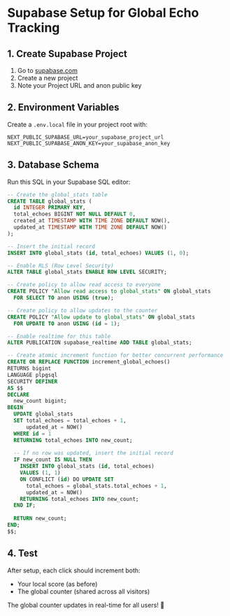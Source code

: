 # Supabase Setup for Global Echo Tracking

## 1. Create Supabase Project
1. Go to [supabase.com](https://supabase.com)
2. Create a new project
3. Note your Project URL and anon public key

## 2. Environment Variables
Create a `.env.local` file in your project root with:
```
NEXT_PUBLIC_SUPABASE_URL=your_supabase_project_url
NEXT_PUBLIC_SUPABASE_ANON_KEY=your_supabase_anon_key
```

## 3. Database Schema
Run this SQL in your Supabase SQL editor:

```sql
-- Create the global_stats table
CREATE TABLE global_stats (
  id INTEGER PRIMARY KEY,
  total_echoes BIGINT NOT NULL DEFAULT 0,
  created_at TIMESTAMP WITH TIME ZONE DEFAULT NOW(),
  updated_at TIMESTAMP WITH TIME ZONE DEFAULT NOW()
);

-- Insert the initial record
INSERT INTO global_stats (id, total_echoes) VALUES (1, 0);

-- Enable RLS (Row Level Security)
ALTER TABLE global_stats ENABLE ROW LEVEL SECURITY;

-- Create policy to allow read access to everyone
CREATE POLICY "Allow read access to global_stats" ON global_stats
  FOR SELECT TO anon USING (true);

-- Create policy to allow updates to the counter
CREATE POLICY "Allow update to global_stats" ON global_stats
  FOR UPDATE TO anon USING (id = 1);

-- Enable realtime for this table
ALTER PUBLICATION supabase_realtime ADD TABLE global_stats;

-- Create atomic increment function for better concurrent performance
CREATE OR REPLACE FUNCTION increment_global_echoes()
RETURNS bigint
LANGUAGE plpgsql
SECURITY DEFINER
AS $$
DECLARE
  new_count bigint;
BEGIN
  UPDATE global_stats 
  SET total_echoes = total_echoes + 1,
      updated_at = NOW()
  WHERE id = 1
  RETURNING total_echoes INTO new_count;
  
  -- If no row was updated, insert the initial record
  IF new_count IS NULL THEN
    INSERT INTO global_stats (id, total_echoes) 
    VALUES (1, 1)
    ON CONFLICT (id) DO UPDATE SET 
      total_echoes = global_stats.total_echoes + 1,
      updated_at = NOW()
    RETURNING total_echoes INTO new_count;
  END IF;
  
  RETURN new_count;
END;
$$;
```

## 4. Test
After setup, each click should increment both:
- Your local score (as before)
- The global counter (shared across all visitors)

The global counter updates in real-time for all users! 🚀 